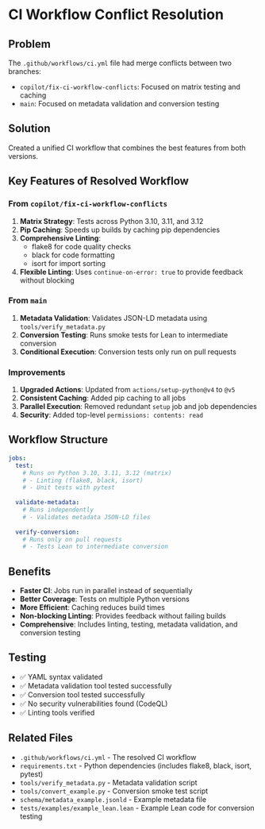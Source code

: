 # CI Workflow Conflict Resolution

## Problem
The `.github/workflows/ci.yml` file had merge conflicts between two branches:
- `copilot/fix-ci-workflow-conflicts`: Focused on matrix testing and caching
- `main`: Focused on metadata validation and conversion testing

## Solution
Created a unified CI workflow that combines the best features from both versions.

## Key Features of Resolved Workflow

### From `copilot/fix-ci-workflow-conflicts`
1. **Matrix Strategy**: Tests across Python 3.10, 3.11, and 3.12
2. **Pip Caching**: Speeds up builds by caching pip dependencies
3. **Comprehensive Linting**: 
   - flake8 for code quality checks
   - black for code formatting
   - isort for import sorting
4. **Flexible Linting**: Uses `continue-on-error: true` to provide feedback without blocking

### From `main`
1. **Metadata Validation**: Validates JSON-LD metadata using `tools/verify_metadata.py`
2. **Conversion Testing**: Runs smoke tests for Lean to intermediate conversion
3. **Conditional Execution**: Conversion tests only run on pull requests

### Improvements
1. **Upgraded Actions**: Updated from `actions/setup-python@v4` to `@v5`
2. **Consistent Caching**: Added pip caching to all jobs
3. **Parallel Execution**: Removed redundant `setup` job and job dependencies
4. **Security**: Added top-level `permissions: contents: read`

## Workflow Structure

```yaml
jobs:
  test:
    # Runs on Python 3.10, 3.11, 3.12 (matrix)
    # - Linting (flake8, black, isort)
    # - Unit tests with pytest
    
  validate-metadata:
    # Runs independently
    # - Validates metadata JSON-LD files
    
  verify-conversion:
    # Runs only on pull requests
    # - Tests Lean to intermediate conversion
```

## Benefits
- **Faster CI**: Jobs run in parallel instead of sequentially
- **Better Coverage**: Tests on multiple Python versions
- **More Efficient**: Caching reduces build times
- **Non-blocking Linting**: Provides feedback without failing builds
- **Comprehensive**: Includes linting, testing, metadata validation, and conversion testing

## Testing
- ✅ YAML syntax validated
- ✅ Metadata validation tool tested successfully
- ✅ Conversion tool tested successfully
- ✅ No security vulnerabilities found (CodeQL)
- ✅ Linting tools verified

## Related Files
- `.github/workflows/ci.yml` - The resolved CI workflow
- `requirements.txt` - Python dependencies (includes flake8, black, isort, pytest)
- `tools/verify_metadata.py` - Metadata validation script
- `tools/convert_example.py` - Conversion smoke test script
- `schema/metadata_example.jsonld` - Example metadata file
- `tests/examples/example_lean.lean` - Example Lean code for conversion testing
